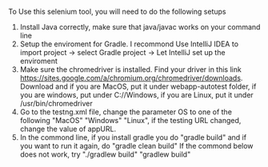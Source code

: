 To Use this selenium tool, you will need to do the following setups
1. Install Java correctly, make sure that java/javac works on your command line
2. Setup the enviroment for Gradle. I recommond Use IntelliJ IDEA to import project -> select Gradle project -> Let IntelliJ set up the enviroment
3. Make sure the chromedriver is installed. Find your driver in this link https://sites.google.com/a/chromium.org/chromedriver/downloads. Download and if you are MacOS, put it under webapp-autotest folder, if you are windows, put under C://Windows, if you are Linux, put it under /usr/bin/chromedriver
4. Go to the testng.xml file, change the parameter OS to one of the following "MacOS" "Windows" "Linux", if the testing URL changed, change the value of appURL.
5. In the commond line, if you install gradle you do "gradle build" and if you want to run it again, do "gradle clean build"
   If the commond below does not work, try "./gradlew build" "gradlew build"


